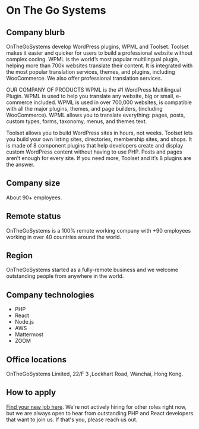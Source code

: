 # On The Go Systems

## Company blurb

OnTheGoSystems develop WordPress plugins, WPML and Toolset.
Toolset makes it easier and quicker for users to build a professional website without complex coding. WPML is the world’s most popular multilingual plugin, helping more than 700k websites translate their content. It is integrated with the most popular translation services, themes, and plugins, including WooCommerce.
We also offer professional translation services.

OUR COMPANY OF PRODUCTS 
WPML is the #1 WordPress Multilingual Plugin. WPML is used to help you translate any website, big or small, e-commerce included. WPML is used in over 700,000 websites, is compatible with all the major plugins, themes, and page builders, (including WooCommerce). WPML allows you to translate everything: pages, posts, custom types, forms, taxonomy, menus, and themes text.

Toolset allows you to build WordPress sites in hours, not weeks. Toolset lets you build your own listing sites, directories, membership sites, and shops. It is made of 8 component plugins that help developers create and display custom WordPress content without having to use PHP. Posts and pages aren’t enough for every site. If you need more, Toolset and it’s 8 plugins are the answer.

## Company size

About 90+ employees.

## Remote status

OnTheGoSystems is a 100% remote working company with +90 employees working in over 40 countries around the world.

## Region

OnTheGoSystems started as a fully-remote business and we welcome outstanding people from anywhere in the world.

## Company technologies

- PHP
- React
- Node.js
- AWS
- Mattermost
- ZOOM

## Office locations

OnTheGoSystems Limited,
22/F 3 ,Lockhart Road,
Wanchai, Hong Kong.

## How to apply

[Find your new job here](https://onthegosystems.com/jobs/). We're not actively hiring for other roles right now, but we are always open to hear from outstanding PHP and React developers that want to join us. If that's you, please reach us out.
